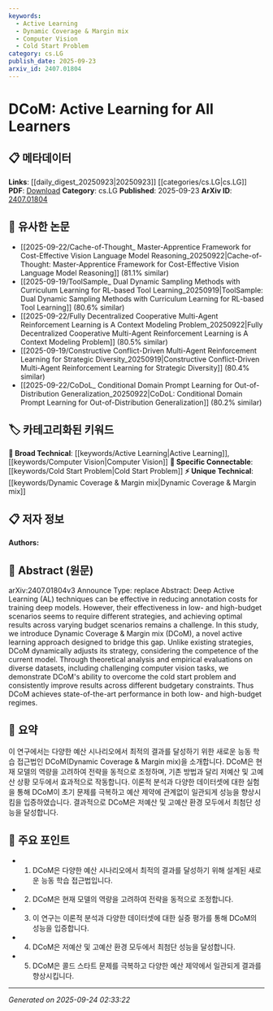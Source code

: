 ```yaml
---
keywords:
  - Active Learning
  - Dynamic Coverage & Margin mix
  - Computer Vision
  - Cold Start Problem
category: cs.LG
publish_date: 2025-09-23
arxiv_id: 2407.01804
---
```


<!-- KEYWORD_LINKING_METADATA:
{
  "processed_timestamp": "2025-09-24T02:33:22.178007",
  "vocabulary_version": "1.0",
  "selected_keywords": [
    "Active Learning",
    "Dynamic Coverage & Margin mix",
    "Computer Vision",
    "Cold Start Problem"
  ],
  "rejected_keywords": [],
  "similarity_scores": {
    "Active Learning": 0.78,
    "Dynamic Coverage & Margin mix": 0.8,
    "Computer Vision": 0.85,
    "Cold Start Problem": 0.72
  },
  "extraction_method": "AI_prompt_based",
  "budget_applied": true,
  "candidates_json": {
    "candidates": [
      {
        "surface": "Deep Active Learning",
        "canonical": "Active Learning",
        "aliases": [
          "Deep AL"
        ],
        "category": "broad_technical",
        "rationale": "Active Learning is a fundamental concept in machine learning, and linking it helps connect various strategies and methods in the field.",
        "novelty_score": 0.45,
        "connectivity_score": 0.88,
        "specificity_score": 0.65,
        "link_intent_score": 0.78
      },
      {
        "surface": "Dynamic Coverage & Margin mix",
        "canonical": "Dynamic Coverage & Margin mix",
        "aliases": [
          "DCoM"
        ],
        "category": "unique_technical",
        "rationale": "DCoM is a novel approach introduced in the paper, making it a unique concept that could be linked to similar innovative techniques.",
        "novelty_score": 0.85,
        "connectivity_score": 0.62,
        "specificity_score": 0.82,
        "link_intent_score": 0.8
      },
      {
        "surface": "Computer Vision",
        "canonical": "Computer Vision",
        "aliases": [],
        "category": "broad_technical",
        "rationale": "Computer Vision is a key application area for the techniques discussed, providing a strong link to related research in visual data processing.",
        "novelty_score": 0.3,
        "connectivity_score": 0.9,
        "specificity_score": 0.7,
        "link_intent_score": 0.85
      },
      {
        "surface": "cold start problem",
        "canonical": "Cold Start Problem",
        "aliases": [],
        "category": "specific_connectable",
        "rationale": "Addressing the cold start problem is crucial for improving model performance, making it a valuable link to other solutions in the field.",
        "novelty_score": 0.55,
        "connectivity_score": 0.75,
        "specificity_score": 0.78,
        "link_intent_score": 0.72
      }
    ],
    "ban_list_suggestions": [
      "budget scenarios",
      "annotation costs"
    ]
  },
  "decisions": [
    {
      "candidate_surface": "Deep Active Learning",
      "resolved_canonical": "Active Learning",
      "decision": "linked",
      "scores": {
        "novelty": 0.45,
        "connectivity": 0.88,
        "specificity": 0.65,
        "link_intent": 0.78
      }
    },
    {
      "candidate_surface": "Dynamic Coverage & Margin mix",
      "resolved_canonical": "Dynamic Coverage & Margin mix",
      "decision": "linked",
      "scores": {
        "novelty": 0.85,
        "connectivity": 0.62,
        "specificity": 0.82,
        "link_intent": 0.8
      }
    },
    {
      "candidate_surface": "Computer Vision",
      "resolved_canonical": "Computer Vision",
      "decision": "linked",
      "scores": {
        "novelty": 0.3,
        "connectivity": 0.9,
        "specificity": 0.7,
        "link_intent": 0.85
      }
    },
    {
      "candidate_surface": "cold start problem",
      "resolved_canonical": "Cold Start Problem",
      "decision": "linked",
      "scores": {
        "novelty": 0.55,
        "connectivity": 0.75,
        "specificity": 0.78,
        "link_intent": 0.72
      }
    }
  ]
}
-->

# DCoM: Active Learning for All Learners

## 📋 메타데이터

**Links**: [[daily_digest_20250923|20250923]] [[categories/cs.LG|cs.LG]]
**PDF**: [Download](https://arxiv.org/pdf/2407.01804.pdf)
**Category**: cs.LG
**Published**: 2025-09-23
**ArXiv ID**: [2407.01804](https://arxiv.org/abs/2407.01804)

## 🔗 유사한 논문
- [[2025-09-22/Cache-of-Thought_ Master-Apprentice Framework for Cost-Effective Vision Language Model Reasoning_20250922|Cache-of-Thought: Master-Apprentice Framework for Cost-Effective Vision Language Model Reasoning]] (81.1% similar)
- [[2025-09-19/ToolSample_ Dual Dynamic Sampling Methods with Curriculum Learning for RL-based Tool Learning_20250919|ToolSample: Dual Dynamic Sampling Methods with Curriculum Learning for RL-based Tool Learning]] (80.6% similar)
- [[2025-09-22/Fully Decentralized Cooperative Multi-Agent Reinforcement Learning is A Context Modeling Problem_20250922|Fully Decentralized Cooperative Multi-Agent Reinforcement Learning is A Context Modeling Problem]] (80.5% similar)
- [[2025-09-19/Constructive Conflict-Driven Multi-Agent Reinforcement Learning for Strategic Diversity_20250919|Constructive Conflict-Driven Multi-Agent Reinforcement Learning for Strategic Diversity]] (80.4% similar)
- [[2025-09-22/CoDoL_ Conditional Domain Prompt Learning for Out-of-Distribution Generalization_20250922|CoDoL: Conditional Domain Prompt Learning for Out-of-Distribution Generalization]] (80.2% similar)

## 🏷️ 카테고리화된 키워드
**🧠 Broad Technical**: [[keywords/Active Learning|Active Learning]], [[keywords/Computer Vision|Computer Vision]]
**🔗 Specific Connectable**: [[keywords/Cold Start Problem|Cold Start Problem]]
**⚡ Unique Technical**: [[keywords/Dynamic Coverage & Margin mix|Dynamic Coverage & Margin mix]]

## 📋 저자 정보

**Authors:** 

## 📄 Abstract (원문)

arXiv:2407.01804v3 Announce Type: replace 
Abstract: Deep Active Learning (AL) techniques can be effective in reducing annotation costs for training deep models. However, their effectiveness in low- and high-budget scenarios seems to require different strategies, and achieving optimal results across varying budget scenarios remains a challenge. In this study, we introduce Dynamic Coverage & Margin mix (DCoM), a novel active learning approach designed to bridge this gap. Unlike existing strategies, DCoM dynamically adjusts its strategy, considering the competence of the current model. Through theoretical analysis and empirical evaluations on diverse datasets, including challenging computer vision tasks, we demonstrate DCoM's ability to overcome the cold start problem and consistently improve results across different budgetary constraints. Thus DCoM achieves state-of-the-art performance in both low- and high-budget regimes.

## 📝 요약

이 연구에서는 다양한 예산 시나리오에서 최적의 결과를 달성하기 위한 새로운 능동 학습 접근법인 DCoM(Dynamic Coverage & Margin mix)을 소개합니다. DCoM은 현재 모델의 역량을 고려하여 전략을 동적으로 조정하며, 기존 방법과 달리 저예산 및 고예산 상황 모두에서 효과적으로 작동합니다. 이론적 분석과 다양한 데이터셋에 대한 실험을 통해 DCoM이 초기 문제를 극복하고 예산 제약에 관계없이 일관되게 성능을 향상시킴을 입증하였습니다. 결과적으로 DCoM은 저예산 및 고예산 환경 모두에서 최첨단 성능을 달성합니다.

## 🎯 주요 포인트

- 1. DCoM은 다양한 예산 시나리오에서 최적의 결과를 달성하기 위해 설계된 새로운 능동 학습 접근법입니다.
- 2. DCoM은 현재 모델의 역량을 고려하여 전략을 동적으로 조정합니다.
- 3. 이 연구는 이론적 분석과 다양한 데이터셋에 대한 실증 평가를 통해 DCoM의 성능을 입증합니다.
- 4. DCoM은 저예산 및 고예산 환경 모두에서 최첨단 성능을 달성합니다.
- 5. DCoM은 콜드 스타트 문제를 극복하고 다양한 예산 제약에서 일관되게 결과를 향상시킵니다.


---

*Generated on 2025-09-24 02:33:22*